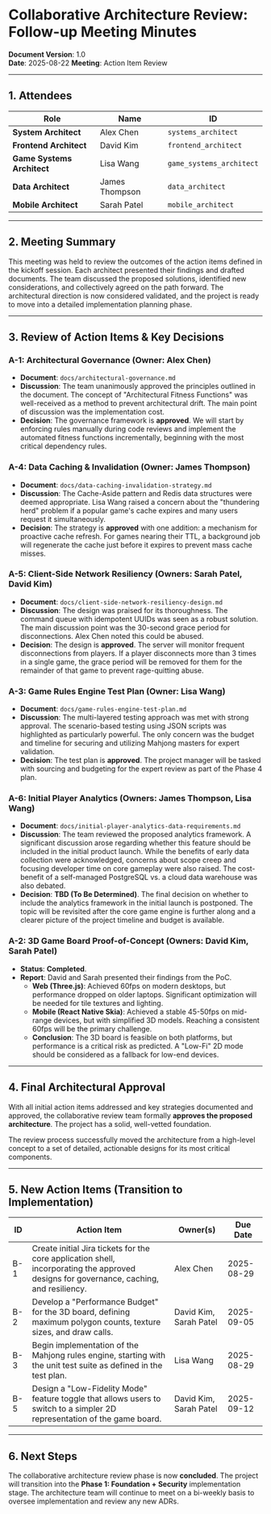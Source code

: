 # Collaborative Architecture Review: Follow-up Meeting Minutes

**Document Version**: 1.0  
**Date**: 2025-08-22
**Meeting**: Action Item Review

---

## 1. Attendees

| Role | Name | ID |
|---|---|---|
| **System Architect** | Alex Chen | `systems_architect` |
| **Frontend Architect** | David Kim | `frontend_architect` |
| **Game Systems Architect** | Lisa Wang | `game_systems_architect` |
| **Data Architect** | James Thompson | `data_architect` |
| **Mobile Architect** | Sarah Patel | `mobile_architect` |

---

## 2. Meeting Summary

This meeting was held to review the outcomes of the action items defined in the kickoff session. Each architect presented their findings and drafted documents. The team discussed the proposed solutions, identified new considerations, and collectively agreed on the path forward. The architectural direction is now considered validated, and the project is ready to move into a detailed implementation planning phase.

---

## 3. Review of Action Items & Key Decisions

### **A-1: Architectural Governance** (Owner: Alex Chen)
*   **Document**: `docs/architectural-governance.md`
*   **Discussion**: The team unanimously approved the principles outlined in the document. The concept of "Architectural Fitness Functions" was well-received as a method to prevent architectural drift. The main point of discussion was the implementation cost.
*   **Decision**: The governance framework is **approved**. We will start by enforcing rules manually during code reviews and implement the automated fitness functions incrementally, beginning with the most critical dependency rules.

### **A-4: Data Caching & Invalidation** (Owner: James Thompson)
*   **Document**: `docs/data-caching-invalidation-strategy.md`
*   **Discussion**: The Cache-Aside pattern and Redis data structures were deemed appropriate. Lisa Wang raised a concern about the "thundering herd" problem if a popular game's cache expires and many users request it simultaneously.
*   **Decision**: The strategy is **approved** with one addition: a mechanism for proactive cache refresh. For games nearing their TTL, a background job will regenerate the cache just before it expires to prevent mass cache misses.

### **A-5: Client-Side Network Resiliency** (Owners: Sarah Patel, David Kim)
*   **Document**: `docs/client-side-network-resiliency-design.md`
*   **Discussion**: The design was praised for its thoroughness. The command queue with idempotent UUIDs was seen as a robust solution. The main discussion point was the 30-second grace period for disconnections. Alex Chen noted this could be abused.
*   **Decision**: The design is **approved**. The server will monitor frequent disconnections from players. If a player disconnects more than 3 times in a single game, the grace period will be removed for them for the remainder of that game to prevent rage-quitting abuse.

### **A-3: Game Rules Engine Test Plan** (Owner: Lisa Wang)
*   **Document**: `docs/game-rules-engine-test-plan.md`
*   **Discussion**: The multi-layered testing approach was met with strong approval. The scenario-based testing using JSON scripts was highlighted as particularly powerful. The only concern was the budget and timeline for securing and utilizing Mahjong masters for expert validation.
*   **Decision**: The test plan is **approved**. The project manager will be tasked with sourcing and budgeting for the expert review as part of the Phase 4 plan.

### **A-6: Initial Player Analytics** (Owners: James Thompson, Lisa Wang)
*   **Document**: `docs/initial-player-analytics-data-requirements.md`
*   **Discussion**: The team reviewed the proposed analytics framework. A significant discussion arose regarding whether this feature should be included in the initial product launch. While the benefits of early data collection were acknowledged, concerns about scope creep and focusing developer time on core gameplay were also raised. The cost-benefit of a self-managed PostgreSQL vs. a cloud data warehouse was also debated.
*   **Decision**: **TBD (To Be Determined)**. The final decision on whether to include the analytics framework in the initial launch is postponed. The topic will be revisited after the core game engine is further along and a clearer picture of the project timeline and budget is available.

### **A-2: 3D Game Board Proof-of-Concept** (Owners: David Kim, Sarah Patel)
*   **Status**: **Completed**.
*   **Report**: David and Sarah presented their findings from the PoC.
    *   **Web (Three.js)**: Achieved 60fps on modern desktops, but performance dropped on older laptops. Significant optimization will be needed for tile textures and lighting.
    *   **Mobile (React Native Skia)**: Achieved a stable 45-50fps on mid-range devices, but with simplified 3D models. Reaching a consistent 60fps will be the primary challenge.
    *   **Conclusion**: The 3D board is feasible on both platforms, but performance is a critical risk as predicted. A "Low-Fi" 2D mode should be considered as a fallback for low-end devices.

---

## 4. Final Architectural Approval

With all initial action items addressed and key strategies documented and approved, the collaborative review team formally **approves the proposed architecture**. The project has a solid, well-vetted foundation.

The review process successfully moved the architecture from a high-level concept to a set of detailed, actionable designs for its most critical components.

---

## 5. New Action Items (Transition to Implementation)

| ID | Action Item | Owner(s) | Due Date |
|---|---|---|---|
| B-1 | Create initial Jira tickets for the core application shell, incorporating the approved designs for governance, caching, and resiliency. | Alex Chen | 2025-08-29 |
| B-2 | Develop a "Performance Budget" for the 3D board, defining maximum polygon counts, texture sizes, and draw calls. | David Kim, Sarah Patel | 2025-09-05 |
| B-3 | Begin implementation of the Mahjong rules engine, starting with the unit test suite as defined in the test plan. | Lisa Wang | 2025-08-29 |
| B-5 | Design a "Low-Fidelity Mode" feature toggle that allows users to switch to a simpler 2D representation of the game board. | David Kim, Sarah Patel | 2025-09-12 |

---

## 6. Next Steps

The collaborative architecture review phase is now **concluded**. The project will transition into the **Phase 1: Foundation + Security** implementation stage. The architecture team will continue to meet on a bi-weekly basis to oversee implementation and review any new ADRs.
